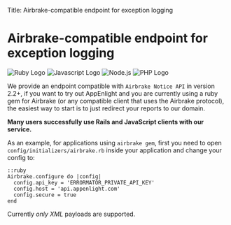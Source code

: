 Title: Airbrake-compatible endpoint for exception logging

# Airbrake-compatible endpoint for exception logging

![Ruby Logo](/static/images/logos/ruby_small.png) ![Javascript Logo](/static/images/logos/js_small.png) ![Node.js](/static/images/logos/nodejs.png) ![PHP Logo](/static/images/logos/php_small.png)

We provide an endpoint compatible with `Airbrake Notice API` in version 2.2+,
if you want to try out AppEnlight and you are currently using a ruby gem for Airbrake
(or any compatible client that uses the Airbrake protocol), the easiest way to start
is to just redirect your reports to our domain.

**Many users successfully use Rails and JavaScript clients with our service.**

As an example, for applications using `airbrake gem`, first you need to open
`config/initializers/airbrake.rb` inside your application and change your config
to:

    ::ruby
    Airbrake.configure do |config|
      config.api_key = 'ERRORMATOR_PRIVATE_API_KEY'
      config.host = 'api.appenlight.com'
      config.secure = true
    end

Currently *only XML* payloads are supported.
